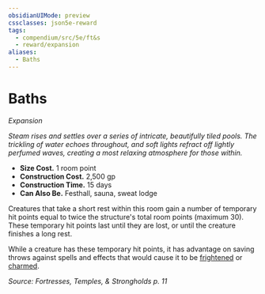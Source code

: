 ```yaml
---
obsidianUIMode: preview
cssclasses: json5e-reward
tags:
  - compendium/src/5e/ft&s
  - reward/expansion
aliases:
  - Baths
---
```

# Baths
*Expansion*  

*Steam rises and settles over a series of intricate, beautifully tiled pools. The trickling of water echoes throughout, and soft lights refract off lightly perfumed waves, creating a most relaxing atmosphere for those within.*

- **Size Cost.** 1 room point  
- **Construction Cost.** 2,500 gp  
- **Construction Time.** 15 days  
- **Can Also Be.** Festhall, sauna, sweat lodge  

Creatures that take a short rest within this room gain a number of temporary hit points equal to twice the structure's total room points (maximum 30). These temporary hit points last until they are lost, or until the creature finishes a long rest.

While a creature has these temporary hit points, it has advantage on saving throws against spells and effects that would cause it to be [frightened](2-Mechanics/CLI/rules/conditions.md#frightened) or [charmed](2-Mechanics/CLI/rules/conditions.md#charmed).

*Source: Fortresses, Temples, & Strongholds p. 11*